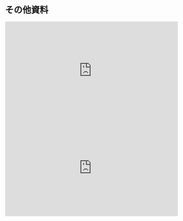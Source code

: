 # その他資料

<iframe width="560" height="315" src="https://www.youtube.com/embed/cQdMyjHjbn8" frameborder="0" allowfullscreen></iframe>

<iframe width="560" height="315" src="https://www.youtube.com/embed/RYaro4VFsxc" frameborder="0" allowfullscreen></iframe>
